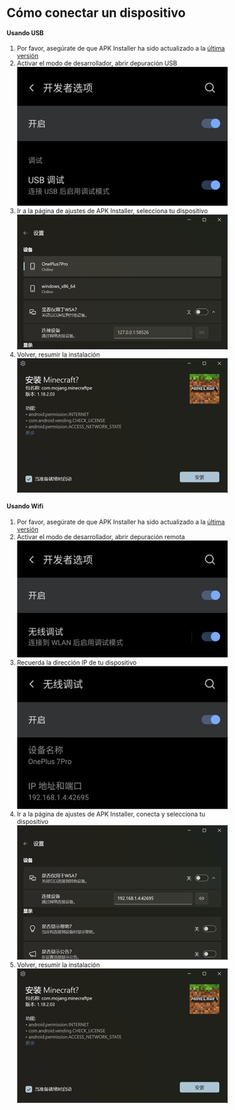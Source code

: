 # Cómo conectar un dispositivo
#### Usando USB
1. Por favor, asegúrate de que APK Installer ha sido actualizado a la [última versión](https://www.microsoft.com/store/productId/9P2JFQ43FPPG "APK Installer")
2. Activar el modo de desarrollador, abrir depuración USB![Modo de desarrollador](https://raw.githubusercontent.com/Paving-Base/APK-Installer/screenshots/Documents/Tutorials/How%20To%20Connect%20Device/Images/Screenshot_20221002-172252.jpg)
3. Ir a la página de ajustes de APK Installer, selecciona tu dispositivo![Página de ajustes](https://raw.githubusercontent.com/Paving-Base/APK-Installer/screenshots/Documents/Tutorials/How%20To%20Connect%20Device/Images/Snipaste_2022-10-02_17-37-30.png)
4. Volver, resumir la instalación![Resumir la instalación](https://raw.githubusercontent.com/Paving-Base/APK-Installer/screenshots/Documents/Tutorials/How%20To%20Connect%20Device/Images/Snipaste_2022-10-02_17-34-04.png)
#### Usando Wifi
1. Por favor, asegúrate de que APK Installer ha sido actualizado a la [última versión](https://www.microsoft.com/store/productId/9P2JFQ43FPPG "APK Installer")
2. Activar el modo de desarrollador, abrir depuración remota![Modo de desarrollador ](https://raw.githubusercontent.com/Paving-Base/APK-Installer/screenshots/Documents/Tutorials/How%20To%20Connect%20Device/Images/Screenshot_20221002-174001.jpg)
3. Recuerda la dirección IP de tu dispositivo![Dirección IP](https://raw.githubusercontent.com/Paving-Base/APK-Installer/screenshots/Documents/Tutorials/How%20To%20Connect%20Device/Images/Screenshot_20221002-174200.jpg)
3. Ir a la página de ajustes de APK Installer, conecta y selecciona tu dispositivo![Página de ajustes](https://raw.githubusercontent.com/Paving-Base/APK-Installer/screenshots/Documents/Tutorials/How%20To%20Connect%20Device/Images/Snipaste_2022-10-02_17-46-28.png)
4. Volver, resumir la instalación![Resumir la instalación](https://raw.githubusercontent.com/Paving-Base/APK-Installer/screenshots/Documents/Tutorials/How%20To%20Connect%20Device/Images/Snipaste_2022-10-02_17-34-04.png)
